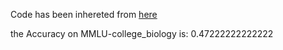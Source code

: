 Code has been inhereted from [here](https://github.com/nyuolab/MedMobile/tree/main/Evaluation)

the Accuracy on MMLU-college_biology is: 0.47222222222222
